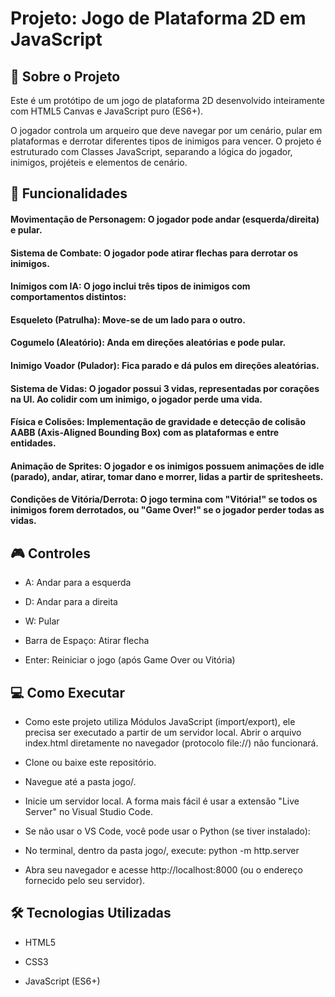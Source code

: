 # Projeto: Jogo de Plataforma 2D em JavaScript

## 📖 Sobre o Projeto

Este é um protótipo de um jogo de plataforma 2D desenvolvido inteiramente com HTML5 Canvas e JavaScript puro (ES6+).

O jogador controla um arqueiro que deve navegar por um cenário, pular em plataformas e derrotar diferentes tipos de inimigos para vencer. O projeto é estruturado com Classes JavaScript, separando a lógica do jogador, inimigos, projéteis e elementos de cenário.

## 🚀 Funcionalidades

#### Movimentação de Personagem: O jogador pode andar (esquerda/direita) e pular.

#### Sistema de Combate: O jogador pode atirar flechas para derrotar os inimigos.

#### Inimigos com IA: O jogo inclui três tipos de inimigos com comportamentos distintos:

#### Esqueleto (Patrulha): Move-se de um lado para o outro.

#### Cogumelo (Aleatório): Anda em direções aleatórias e pode pular.

#### Inimigo Voador (Pulador): Fica parado e dá pulos em direções aleatórias.

#### Sistema de Vidas: O jogador possui 3 vidas, representadas por corações na UI. Ao colidir com um inimigo, o jogador perde uma vida.

#### Física e Colisões: Implementação de gravidade e detecção de colisão AABB (Axis-Aligned Bounding Box) com as plataformas e entre entidades.

#### Animação de Sprites: O jogador e os inimigos possuem animações de idle (parado), andar, atirar, tomar dano e morrer, lidas a partir de spritesheets.

#### Condições de Vitória/Derrota: O jogo termina com "Vitória!" se todos os inimigos forem derrotados, ou "Game Over!" se o jogador perder todas as vidas.

## 🎮 Controles
- A: Andar para a esquerda

- D: Andar para a direita

- W: Pular

- Barra de Espaço: Atirar flecha

- Enter: Reiniciar o jogo (após Game Over ou Vitória)

## 💻 Como Executar

- Como este projeto utiliza Módulos JavaScript (import/export), ele precisa ser executado a partir de um servidor local. Abrir o arquivo index.html diretamente no navegador (protocolo file://) não funcionará.

- Clone ou baixe este repositório.

- Navegue até a pasta jogo/.

- Inicie um servidor local. A forma mais fácil é usar a extensão "Live Server" no Visual Studio Code.

- Se não usar o VS Code, você pode usar o Python (se tiver instalado):

- No terminal, dentro da pasta jogo/, execute: python -m http.server

- Abra seu navegador e acesse http://localhost:8000 (ou o endereço fornecido pelo seu servidor).

## 🛠️ Tecnologias Utilizadas

- HTML5

- CSS3

- JavaScript (ES6+)
